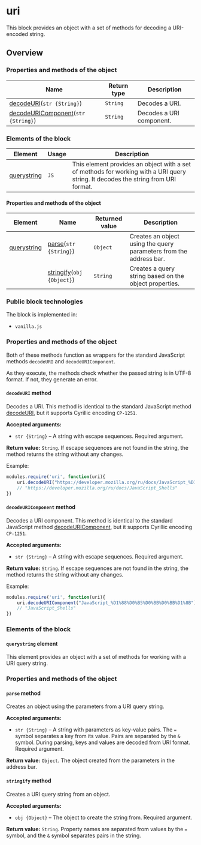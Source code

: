 # uri

This block provides an object with a set of methods for decoding a URI-encoded string.

## Overview

### Properties and methods of the object

| Name | Return type | Description |
| --- | -------------------------- | -------- |
| <a href="#fields-decodeURI">decodeURI</a>(`str {String}`) | `String` | Decodes a URI. |
| <a href="#fields-decodeURIComponent">decodeURIComponent</a>(`str {String}`) | `String` | Decodes a URI component. |

### Elements of the block

| Element | Usage | Description |
| --------| --------------------- | -------- |
| <a href="#elems-querystring">querystring</a> | `JS` | This element provides an object with a set of methods for working with a URI query string. It decodes the string from URI format. |

#### Properties and methods of the object

| Element | Name | Returned value | Description |
| ------- | --- | --------------------- | -------- |
| <a href="#elems-querystring">querystring</a> | <a href="#elems-querystring-fields-parse">parse</a>(`str {String}`) | `Object` | Creates an object using the query parameters from the address bar. |
| | <a href="#elems-querystring-fields-stringify">stringify</a>(`obj {Object}`) | `String` | Creates a query string based on the object properties. |

### Public block technologies

The block is implemented in:

* `vanilla.js`

<a name="fields"></a>

### Properties and methods of the object

Both of these methods function as wrappers for the standard JavaScript methods `decodeURI` and `decodeURIComponent`.

As they execute, the methods check whether the passed string is in UTF-8 format. If not, they generate an error.

<a name="fields-decodeURI"></a>

#### `decodeURI` method

Decodes a URI. This method is identical to the standard JavaScript method [decodeURI](https://developer.mozilla.org/en-US/docs/Web/JavaScript/Reference/Global_Objects/decodeURI), but it supports Cyrillic encoding `CP-1251`.

**Accepted arguments:**

* `str {String}` – A string with escape sequences. Required argument.

**Return value:** `String`. If escape sequences are not found in the string, the method returns the string without any changes.

Example:

```js
modules.require('uri', function(uri){
    uri.decodeURI("https://developer.mozilla.org/ru/docs/JavaScript_%D1%88%D0%B5%D0%BB%D0%BB%D1%8B");
    // "https://developer.mozilla.org/ru/docs/JavaScript_Shells"
})
```

<a name="fields-decodeURIComponent"></a>

#### `decodeURIComponent` method

Decodes a URI component. This method is identical to the standard JavaScript method [decodeURIComponent](https://developer.mozilla.org/en-US/docs/Web/JavaScript/Reference/Global_Objects/decodeURIComponent), but it supports Cyrillic encoding `CP-1251`.

**Accepted arguments:**

* `str {String}` – A string with escape sequences. Required argument.

**Return value:** `String`. If escape sequences are not found in the string, the method returns the string without any changes.

Example:

```js
modules.require('uri', function(uri){
    uri.decodeURIComponent("JavaScript_%D1%88%D0%B5%D0%BB%D0%BB%D1%8B");
    // "JavaScript_Shells"
})
```

<a name="elems"></a>

### Elements of the block

<a name="elems-querystring"></a>

#### `querystring` element

This element provides an object with a set of methods for working with a URI query string.

<a name="elems-name-fields"></a>

### Properties and methods of the object

<a name="elems-querystring-fields-parse"></a>

#### `parse` method

Creates an object using the parameters from a URI query string.

**Accepted arguments:**

* `str {String}` – A string with parameters as key-value pairs. The `=` symbol separates a key from its value. Pairs are separated by the `&` symbol. During parsing, keys and values are decoded from URI format. Required argument.

**Return value:** `Object`. The object created from the parameters in the address bar.

<a name="elems-querystring-fields-stringify"></a>

#### `stringify` method

Creates a URI query string from an object.

**Accepted arguments:**

* `obj {Object}` – The object to create the string from. Required argument.

**Return value:** `String`. Property names are separated from values by the `=` symbol, and the `&` symbol separates pairs in the string.
